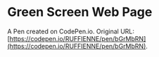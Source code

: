 # Green Screen Web Page

A Pen created on CodePen.io. Original URL: [https://codepen.io/RUFFIENNE/pen/bGrMbRN](https://codepen.io/RUFFIENNE/pen/bGrMbRN).

